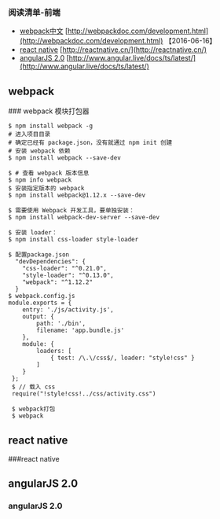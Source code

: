 
### 阅读清单-前端
 - [webpack中文](#webpack) [http://webpackdoc.com/development.html](http://webpackdoc.com/development.html) 【2016-06-16】
 - [react native](#react_native)  [http://reactnative.cn/](http://reactnative.cn/)
 - [angularJS 2.0](#angularjs_2.0)  [http://www.angular.live/docs/ts/latest/](http://www.angular.live/docs/ts/latest/)

<h2 id="webpack">webpack</h2>
### webpack 模块打包器

    $ npm install webpack -g
    # 进入项目目录
    # 确定已经有 package.json，没有就通过 npm init 创建
    # 安装 webpack 依赖
    $ npm install webpack --save-dev

    $ # 查看 webpack 版本信息
    $ npm info webpack
    $ 安装指定版本的 webpack
    $ npm install webpack@1.12.x --save-dev

    $ 需要使用 Webpack 开发工具，要单独安装：
    $ npm install webpack-dev-server --save-dev

    $ 安装 loader：
    $ npm install css-loader style-loader

    $ 配置package.json
      "devDependencies": {
        "css-loader": "^0.21.0",
        "style-loader": "^0.13.0",
        "webpack": "^1.12.2"
      }
    $ webpack.config.js
    module.exports = {
        entry: './js/activity.js',
        output: {
            path: './bin',
            filename: 'app.bundle.js'
        },
        module: {
            loaders: [
                { test: /\.\/css$/, loader: "style!css" }
            ]
        }
     };
     $ // 载入 css
     require("!style!css!../css/activity.css")
     
     $ webpack打包
     $ webpack

<h2 id="react_native">react native</h2>

###react native 





<h2 id="angularjs_2.0">angularJS 2.0</h2>

### angularJS 2.0



